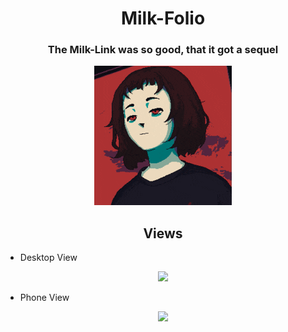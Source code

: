 <h1 align="center">Milk-Folio</h1>

<h3 align="center">The Milk-Link was so good, that it got a sequel</h3>

<p align="center"><img src="./Milk-WebView/src/assets/start_icon_button.gif"></p>

<h2 align="center">Views</h2>

- Desktop View

<p align="center"><img src="https://firebasestorage.googleapis.com/v0/b/fatipage-a0067.firebasestorage.app/o/milk-link%2Freadme%2Fswappy-20250416-154924.png?alt=media&token=97dee30b-cb87-44a6-bdf1-61fc73441059"></p>

- Phone View

<p align="center"><img src="https://firebasestorage.googleapis.com/v0/b/fatipage-a0067.firebasestorage.app/o/milk-link%2Freadme%2Fswappy-20250416-155026.png?alt=media&token=30494c09-c9ae-4a28-acaf-df227b515ae7"></p>
